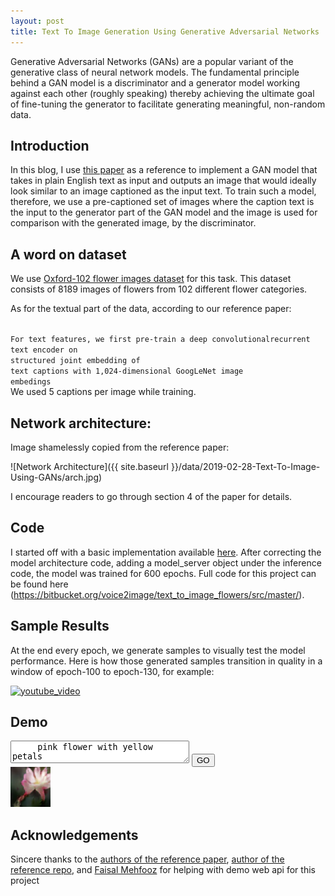 ```yaml
---
layout: post
title: Text To Image Generation Using Generative Adversarial Networks
---
```


Generative Adversarial Networks (GANs) are a popular variant of the generative class of 
neural network models. The fundamental principle behind a GAN model is a discriminator and a 
generator model working against each other (roughly speaking) thereby achieving the 
ultimate goal of fine-tuning the generator to facilitate generating meaningful,
non-random data. 

## Introduction

In this blog, I use [this paper](https://arxiv.org/pdf/1605.05396.pdf) as a reference to implement a GAN model
that takes in plain English text as input and outputs an image that would ideally look
similar to an image captioned as the input text. To train such a model, therefore, we
use a pre-captioned set of images where the caption text is the input to the generator 
part of the GAN model and the image is used for comparison with the generated image,
 by the discriminator.

## A word on dataset

We use [Oxford-102 flower images dataset](http://www.robots.ox.ac.uk/~vgg/data/flowers/102/)
for this task. This dataset consists of 8189 images of flowers from 102 different flower
categories. 

As for the textual part of the data, according to our reference paper:


<code>
For text features, we first pre-train a deep convolutionalrecurrent text encoder on 
structured joint embedding of
text captions with 1,024-dimensional GoogLeNet image
embedings
</code>
We used 5 captions per image while training.

## Network architecture: 

Image shamelessly copied from the reference paper:

![Network Architecture]({{ site.baseurl }}/data/2019-02-28-Text-To-Image-Using-GANs/arch.jpg)

I encourage readers to go through section 4 of the paper for details.

## Code

I started off with a basic implementation available [here](https://github.com/zsdonghao/text-to-image). 
After correcting the model architecture code, adding a model_server object under the inference code,
the model was trained for 600 epochs.  Full code for this project can be found here (https://bitbucket.org/voice2image/text_to_image_flowers/src/master/).


## Sample Results

At the end every epoch, we generate samples to visually test the model performance. Here
is how those generated samples transition in quality in a window of epoch-100 to epoch-130,
for example:

[![youtube_video](https://img.youtube.com/vi/aHDQc7wm_UI/0.jpg)](https://youtu.be/aHDQc7wm_UI)


## Demo

<html>
<body>
<form>
    <textarea id="imagename" name="imagename"
          rows="2" cols="33">
     pink flower with yellow petals
    </textarea>
    <input type="button" id="btn" value="GO" />
</form>
 <img id='image' src='../data/2019-02-28-Text-To-Image-Using-GANs/flower_image.png' alt='flower_image'>
    <script type="text/javascript">
        document.getElementById('btn').onclick = function() {
            var val = document.getElementById('imagename').value,
                src = 'http://13.59.20.142:8888/text/' + val,
     image = document.getElementById('image');
     image.src=src;
        }
    </script>
    
</body>
</html>


## Acknowledgements

Sincere thanks to the [authors of the reference paper](https://arxiv.org/pdf/1605.05396.pdf), 
[author of the reference repo](), and
[Faisal Mehfooz](https://www.linkedin.com/in/faisalmehfooz/) for helping with demo web api
for this project
